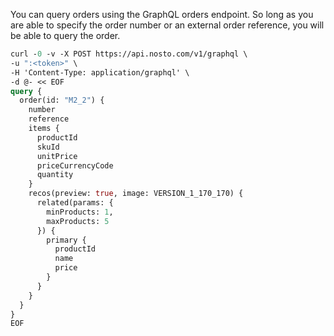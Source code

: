 You can query orders using the GraphQL orders endpoint. So long as you are able to specify the order number or an external order reference, you will be able to query the order.

```graphql
curl -0 -v -X POST https://api.nosto.com/v1/graphql \
-u ":<token>" \
-H 'Content-Type: application/graphql' \
-d @- << EOF
query {
  order(id: "M2_2") {
    number
    reference
    items {
      productId
      skuId
      unitPrice
      priceCurrencyCode
      quantity
    }
    recos(preview: true, image: VERSION_1_170_170) {
      related(params: {
        minProducts: 1,
        maxProducts: 5
      }) {
        primary {
          productId
          name
          price
        }
      }
    }
  }
}
EOF
```